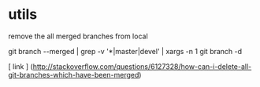 utils
=====

remove the all merged branches from local

git branch --merged | grep -v '\*\|master\|devel' | xargs -n 1 git branch -d

[ link ] (http://stackoverflow.com/questions/6127328/how-can-i-delete-all-git-branches-which-have-been-merged)
